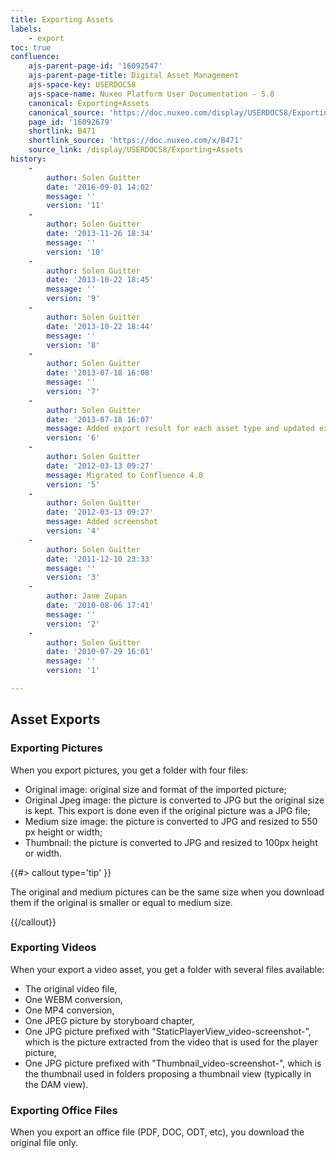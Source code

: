 ```yaml
---
title: Exporting Assets
labels:
    - export
toc: true
confluence:
    ajs-parent-page-id: '16092547'
    ajs-parent-page-title: Digital Asset Management
    ajs-space-key: USERDOC58
    ajs-space-name: Nuxeo Platform User Documentation - 5.8
    canonical: Exporting+Assets
    canonical_source: 'https://doc.nuxeo.com/display/USERDOC58/Exporting+Assets'
    page_id: '16092679'
    shortlink: B471
    shortlink_source: 'https://doc.nuxeo.com/x/B471'
    source_link: /display/USERDOC58/Exporting+Assets
history:
    - 
        author: Solen Guitter
        date: '2016-09-01 14:02'
        message: ''
        version: '11'
    - 
        author: Solen Guitter
        date: '2013-11-26 18:34'
        message: ''
        version: '10'
    - 
        author: Solen Guitter
        date: '2013-10-22 18:45'
        message: ''
        version: '9'
    - 
        author: Solen Guitter
        date: '2013-10-22 18:44'
        message: ''
        version: '8'
    - 
        author: Solen Guitter
        date: '2013-07-18 16:08'
        message: ''
        version: '7'
    - 
        author: Solen Guitter
        date: '2013-07-18 16:07'
        message: Added export result for each asset type and updated export steps
        version: '6'
    - 
        author: Solen Guitter
        date: '2012-03-13 09:27'
        message: Migrated to Confluence 4.0
        version: '5'
    - 
        author: Solen Guitter
        date: '2012-03-13 09:27'
        message: Added screenshot
        version: '4'
    - 
        author: Solen Guitter
        date: '2011-12-10 23:33'
        message: ''
        version: '3'
    - 
        author: Jane Zupan
        date: '2010-08-06 17:41'
        message: ''
        version: '2'
    - 
        author: Solen Guitter
        date: '2010-07-29 16:01'
        message: ''
        version: '1'

---
```

## Asset Exports

### Exporting Pictures

When you export pictures, you get a folder with four files:

*   Original image: original size and format of the imported picture;
*   Original Jpeg image: the picture is converted to JPG but the original size is kept. This export is done even if the original picture was a JPG file;
*   Medium size image: the picture is converted to JPG and resized to 550 px height or width;
*   Thumbnail: the picture is converted to JPG and resized to 100px height or width.

{{#> callout type='tip' }}

The original and medium pictures can be the same size when you download them if the original is smaller or equal to medium size.

{{/callout}}

### Exporting Videos

When your export a video asset, you get a folder with several files available:

*   The original video file,
*   One WEBM conversion,
*   One MP4 conversion,
*   One JPEG picture by storyboard chapter,
*   One JPG picture prefixed with "StaticPlayerView_video-screenshot-", which is the picture extracted from the video that is used for the player picture,
*   One JPG picture prefixed with "Thumbnail_video-screenshot-", which is the thumbnail used in folders proposing a thumbnail view (typically in the DAM view).

### Exporting Office Files

When you export an office file (PDF, DOC, ODT, etc), you download the original file only.

&nbsp;